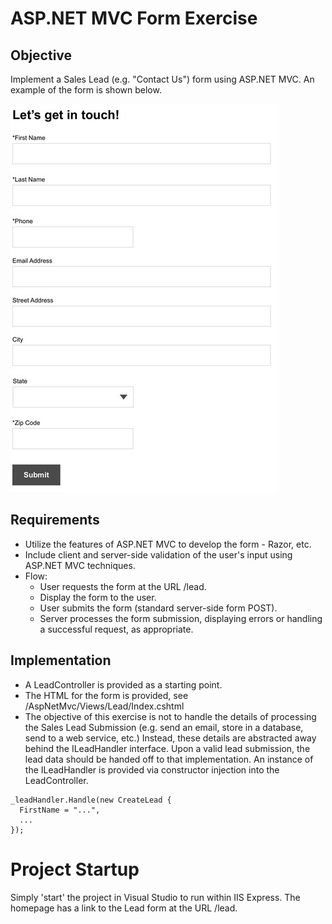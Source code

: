 # ASP.NET MVC Form Exercise

## Objective

Implement a Sales Lead (e.g. "Contact Us") form using ASP.NET MVC.  An example of the form is shown below.

![alt text](/contact-form.png "Form Example")

## Requirements

* Utilize the features of ASP.NET MVC to develop the form - Razor, etc.
* Include client and server-side validation of the user's input using ASP.NET MVC techniques.
* Flow:
	* User requests the form at the URL /lead.
	* Display the form to the user.
	* User submits the form (standard server-side form POST).
	* Server processes the form submission, displaying errors or handling a successful request, as appropriate.

## Implementation

* A LeadController is provided as a starting point.
* The HTML for the form is provided, see /AspNetMvc/Views/Lead/Index.cshtml
* The objective of this exercise is not to handle the details of processing the Sales Lead Submission (e.g. send an email, store in a database, send to a web service, etc.)  Instead, these details are abstracted away behind the ILeadHandler interface.  Upon a valid lead submission, the lead data should be handed off to that implementation.  An instance of the ILeadHandler is provided via constructor injection into the LeadController.
```
_leadHandler.Handle(new CreateLead {
  FirstName = "...",
  ...
});
```

# Project Startup

Simply 'start' the project in Visual Studio to run within IIS Express.  The homepage has a link to the Lead form at the URL /lead.